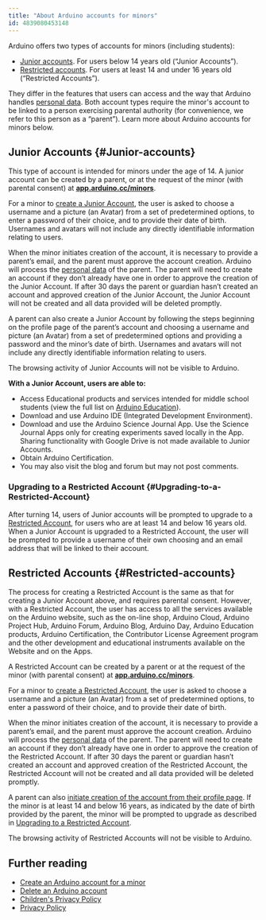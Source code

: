 ```yaml
---
title: "About Arduino accounts for minors"
id: 4839080453148
---
```


Arduino offers two types of accounts for minors (including students):

* [Junior accounts](#Junior-accounts). For users below 14 years old (“Junior Accounts”).
* [Restricted accounts](#Restricted-accounts). For users at least 14 and under 16 years old (“Restricted Accounts”).

They differ in the features that users can access and the way that Arduino handles [personal data](https://www.arduino.cc/en/privacy-policy/). Both account types require the minor's account to be linked to a person exercising parental authority (for convenience, we refer to this person as a “parent”). Learn more about Arduino accounts for minors below.

## Junior Accounts {#Junior-accounts}

This type of account is intended for minors under the age of 14. A junior account can be created by a parent, or at the request of the minor (with parental consent) at **[app.arduino.cc/minors](https://app.arduino.cc/minors)**.

For a minor to [create a Junior Account](https://support.arduino.cc/hc/en-us/articles/360022234360-Create-an-Arduino-account-for-juniors#junior-request), the user is asked to choose a username and a picture (an Avatar) from a set of predetermined options, to enter a password of their choice, and to provide their date of birth. Usernames and avatars will not include any directly identifiable information relating to users.

When the minor initiates creation of the account, it is necessary to provide a parent’s email, and the parent must approve the account creation. Arduino will process the [personal data](https://www.arduino.cc/en/privacy-policy/) of the parent. The parent will need to create an account if they don’t already have one in order to approve the creation of the Junior Account. If after 30 days the parent or guardian hasn’t created an account and approved creation of the Junior Account, the Junior Account will not be created and all data provided will be deleted promptly. 

A parent can also create a Junior Account by following the steps beginning on the profile page of the parent’s account and choosing a username and picture (an Avatar) from a set of predetermined options and providing a password and the minor’s date of birth. Usernames and avatars will not include any directly identifiable information relating to users.

The browsing activity of Junior Accounts will not be visible to Arduino.

**With a Junior Account, users are able to:**

* Access Educational products and services intended for middle school students (view the full list on [Arduino Education](https://www.arduino.cc/education)).
* Download and use Arduino IDE (Integrated Development Environment).
* Download and use the Arduino Science Journal App. Use the Science Journal Apps only for creating experiments saved locally in the App. Sharing functionality with Google Drive is not made available to Junior Accounts.
* Obtain Arduino Certification.
* You may also visit the blog and forum but may not post comments.

### Upgrading to a Restricted Account {#Upgrading-to-a-Restricted-Account}

After turning 14, users of Junior accounts will be prompted to upgrade to a [Restricted Account](#Restricted-accounts), for users who are at least 14 and below 16 years old. When a Junior Account is upgraded to a Restricted Account, the user will be prompted to provide a username of their own choosing and an email address that will be linked to their account.

<a id="Regular-accounts"></a><!-- Legacy id-->

## Restricted Accounts {#Restricted-accounts}

The process for creating a Restricted Account is the same as that for creating a Junior Account above, and requires parental consent.  However, with a Restricted Account, the user has access to all the services available on the Arduino website, such as the on-line shop, Arduino Cloud, Arduino Project Hub, Arduino Forum, Arduino Blog, Arduino Day, Arduino Education products, Arduino Certification, the Contributor License Agreement program and the other development and educational instruments available on the Website and on the Apps.

A Restricted Account can be created by a parent or at the request of the minor (with parental consent) at **[app.arduino.cc/minors](https://app.arduino.cc/minors)**.

For a minor to [create a Restricted Account](https://support.arduino.cc/hc/en-us/articles/360022234360-Create-an-Arduino-account-for-juniors#junior-request), the user is asked to choose a username and a picture (an Avatar) from a set of predetermined options, to enter a password of their choice, and to provide their date of birth.

When the minor initiates creation of the account, it is necessary to provide a parent’s email, and the parent must approve the account creation. Arduino will process the [personal data](https://www.arduino.cc/en/privacy-policy/) of the parent. The parent will need to create an account if they don’t already have one in order to approve the creation of the Restricted Account. If after 30 days the parent or guardian hasn’t created an account and approved creation of the Restricted Account, the Restricted Account will not be created and all data provided will be deleted promptly. 

A parent can also [initiate creation of the account from their profile page](https://support.arduino.cc/hc/en-us/articles/360022234360-Create-an-Arduino-account-for-juniors#adult-create). If the minor is at least 14 and below 16 years, as indicated by the date of birth provided by the parent, the minor will be prompted to upgrade as described in [Upgrading to a Restricted Account](#Upgrading-to-a-Restricted-Account).

The browsing activity of Restricted Accounts will not be visible to Arduino.

## Further reading

* [Create an Arduino account for a minor](https://support.arduino.cc/hc/en-us/articles/360022234360#junior-request)
* [Delete an Arduino account](https://support.arduino.cc/hc/en-us/articles/360017090920)
* [Children's Privacy Policy](https://www.arduino.cc/en/privacy-policy/children-privacy-policy)
* [Privacy Policy](https://www.arduino.cc/en/privacy-policy)
